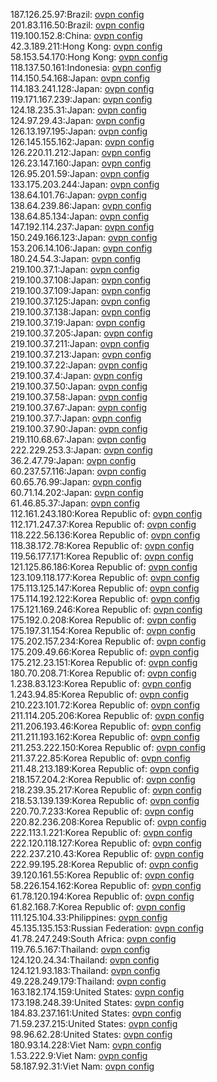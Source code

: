 187.126.25.97:Brazil: [ovpn config](vpn/187_126_25_97.ovpn)  
201.83.116.50:Brazil: [ovpn config](vpn/201_83_116_50.ovpn)  
119.100.152.8:China: [ovpn config](vpn/119_100_152_8.ovpn)  
42.3.189.211:Hong Kong: [ovpn config](vpn/42_3_189_211.ovpn)  
58.153.54.170:Hong Kong: [ovpn config](vpn/58_153_54_170.ovpn)  
118.137.50.161:Indonesia: [ovpn config](vpn/118_137_50_161.ovpn)  
114.150.54.168:Japan: [ovpn config](vpn/114_150_54_168.ovpn)  
114.183.241.128:Japan: [ovpn config](vpn/114_183_241_128.ovpn)  
119.171.167.239:Japan: [ovpn config](vpn/119_171_167_239.ovpn)  
124.18.235.31:Japan: [ovpn config](vpn/124_18_235_31.ovpn)  
124.97.29.43:Japan: [ovpn config](vpn/124_97_29_43.ovpn)  
126.13.197.195:Japan: [ovpn config](vpn/126_13_197_195.ovpn)  
126.145.155.162:Japan: [ovpn config](vpn/126_145_155_162.ovpn)  
126.220.11.212:Japan: [ovpn config](vpn/126_220_11_212.ovpn)  
126.23.147.160:Japan: [ovpn config](vpn/126_23_147_160.ovpn)  
126.95.201.59:Japan: [ovpn config](vpn/126_95_201_59.ovpn)  
133.175.203.244:Japan: [ovpn config](vpn/133_175_203_244.ovpn)  
138.64.101.76:Japan: [ovpn config](vpn/138_64_101_76.ovpn)  
138.64.239.86:Japan: [ovpn config](vpn/138_64_239_86.ovpn)  
138.64.85.134:Japan: [ovpn config](vpn/138_64_85_134.ovpn)  
147.192.114.237:Japan: [ovpn config](vpn/147_192_114_237.ovpn)  
150.249.166.123:Japan: [ovpn config](vpn/150_249_166_123.ovpn)  
153.206.14.106:Japan: [ovpn config](vpn/153_206_14_106.ovpn)  
180.24.54.3:Japan: [ovpn config](vpn/180_24_54_3.ovpn)  
219.100.37.1:Japan: [ovpn config](vpn/219_100_37_1.ovpn)  
219.100.37.108:Japan: [ovpn config](vpn/219_100_37_108.ovpn)  
219.100.37.109:Japan: [ovpn config](vpn/219_100_37_109.ovpn)  
219.100.37.125:Japan: [ovpn config](vpn/219_100_37_125.ovpn)  
219.100.37.138:Japan: [ovpn config](vpn/219_100_37_138.ovpn)  
219.100.37.19:Japan: [ovpn config](vpn/219_100_37_19.ovpn)  
219.100.37.205:Japan: [ovpn config](vpn/219_100_37_205.ovpn)  
219.100.37.211:Japan: [ovpn config](vpn/219_100_37_211.ovpn)  
219.100.37.213:Japan: [ovpn config](vpn/219_100_37_213.ovpn)  
219.100.37.22:Japan: [ovpn config](vpn/219_100_37_22.ovpn)  
219.100.37.4:Japan: [ovpn config](vpn/219_100_37_4.ovpn)  
219.100.37.50:Japan: [ovpn config](vpn/219_100_37_50.ovpn)  
219.100.37.58:Japan: [ovpn config](vpn/219_100_37_58.ovpn)  
219.100.37.67:Japan: [ovpn config](vpn/219_100_37_67.ovpn)  
219.100.37.7:Japan: [ovpn config](vpn/219_100_37_7.ovpn)  
219.100.37.90:Japan: [ovpn config](vpn/219_100_37_90.ovpn)  
219.110.68.67:Japan: [ovpn config](vpn/219_110_68_67.ovpn)  
222.229.253.3:Japan: [ovpn config](vpn/222_229_253_3.ovpn)  
36.2.47.79:Japan: [ovpn config](vpn/36_2_47_79.ovpn)  
60.237.57.116:Japan: [ovpn config](vpn/60_237_57_116.ovpn)  
60.65.76.99:Japan: [ovpn config](vpn/60_65_76_99.ovpn)  
60.71.14.202:Japan: [ovpn config](vpn/60_71_14_202.ovpn)  
61.46.85.37:Japan: [ovpn config](vpn/61_46_85_37.ovpn)  
112.161.243.180:Korea Republic of: [ovpn config](vpn/112_161_243_180.ovpn)  
112.171.247.37:Korea Republic of: [ovpn config](vpn/112_171_247_37.ovpn)  
118.222.56.136:Korea Republic of: [ovpn config](vpn/118_222_56_136.ovpn)  
118.38.172.78:Korea Republic of: [ovpn config](vpn/118_38_172_78.ovpn)  
119.56.177.171:Korea Republic of: [ovpn config](vpn/119_56_177_171.ovpn)  
121.125.86.186:Korea Republic of: [ovpn config](vpn/121_125_86_186.ovpn)  
123.109.118.177:Korea Republic of: [ovpn config](vpn/123_109_118_177.ovpn)  
175.113.125.147:Korea Republic of: [ovpn config](vpn/175_113_125_147.ovpn)  
175.114.192.122:Korea Republic of: [ovpn config](vpn/175_114_192_122.ovpn)  
175.121.169.246:Korea Republic of: [ovpn config](vpn/175_121_169_246.ovpn)  
175.192.0.208:Korea Republic of: [ovpn config](vpn/175_192_0_208.ovpn)  
175.197.31.154:Korea Republic of: [ovpn config](vpn/175_197_31_154.ovpn)  
175.202.157.234:Korea Republic of: [ovpn config](vpn/175_202_157_234.ovpn)  
175.209.49.66:Korea Republic of: [ovpn config](vpn/175_209_49_66.ovpn)  
175.212.23.151:Korea Republic of: [ovpn config](vpn/175_212_23_151.ovpn)  
180.70.208.71:Korea Republic of: [ovpn config](vpn/180_70_208_71.ovpn)  
1.238.83.123:Korea Republic of: [ovpn config](vpn/1_238_83_123.ovpn)  
1.243.94.85:Korea Republic of: [ovpn config](vpn/1_243_94_85.ovpn)  
210.223.101.72:Korea Republic of: [ovpn config](vpn/210_223_101_72.ovpn)  
211.114.205.206:Korea Republic of: [ovpn config](vpn/211_114_205_206.ovpn)  
211.206.193.46:Korea Republic of: [ovpn config](vpn/211_206_193_46.ovpn)  
211.211.193.162:Korea Republic of: [ovpn config](vpn/211_211_193_162.ovpn)  
211.253.222.150:Korea Republic of: [ovpn config](vpn/211_253_222_150.ovpn)  
211.37.22.85:Korea Republic of: [ovpn config](vpn/211_37_22_85.ovpn)  
211.48.213.189:Korea Republic of: [ovpn config](vpn/211_48_213_189.ovpn)  
218.157.204.2:Korea Republic of: [ovpn config](vpn/218_157_204_2.ovpn)  
218.239.35.217:Korea Republic of: [ovpn config](vpn/218_239_35_217.ovpn)  
218.53.139.139:Korea Republic of: [ovpn config](vpn/218_53_139_139.ovpn)  
220.70.7.233:Korea Republic of: [ovpn config](vpn/220_70_7_233.ovpn)  
220.82.236.208:Korea Republic of: [ovpn config](vpn/220_82_236_208.ovpn)  
222.113.1.221:Korea Republic of: [ovpn config](vpn/222_113_1_221.ovpn)  
222.120.118.127:Korea Republic of: [ovpn config](vpn/222_120_118_127.ovpn)  
222.237.210.43:Korea Republic of: [ovpn config](vpn/222_237_210_43.ovpn)  
222.99.195.28:Korea Republic of: [ovpn config](vpn/222_99_195_28.ovpn)  
39.120.161.55:Korea Republic of: [ovpn config](vpn/39_120_161_55.ovpn)  
58.226.154.162:Korea Republic of: [ovpn config](vpn/58_226_154_162.ovpn)  
61.78.120.194:Korea Republic of: [ovpn config](vpn/61_78_120_194.ovpn)  
61.82.168.7:Korea Republic of: [ovpn config](vpn/61_82_168_7.ovpn)  
111.125.104.33:Philippines: [ovpn config](vpn/111_125_104_33.ovpn)  
45.135.135.153:Russian Federation: [ovpn config](vpn/45_135_135_153.ovpn)  
41.78.247.249:South Africa: [ovpn config](vpn/41_78_247_249.ovpn)  
119.76.5.167:Thailand: [ovpn config](vpn/119_76_5_167.ovpn)  
124.120.24.34:Thailand: [ovpn config](vpn/124_120_24_34.ovpn)  
124.121.93.183:Thailand: [ovpn config](vpn/124_121_93_183.ovpn)  
49.228.249.179:Thailand: [ovpn config](vpn/49_228_249_179.ovpn)  
163.182.174.159:United States: [ovpn config](vpn/163_182_174_159.ovpn)  
173.198.248.39:United States: [ovpn config](vpn/173_198_248_39.ovpn)  
184.83.237.161:United States: [ovpn config](vpn/184_83_237_161.ovpn)  
71.59.237.215:United States: [ovpn config](vpn/71_59_237_215.ovpn)  
98.96.62.28:United States: [ovpn config](vpn/98_96_62_28.ovpn)  
180.93.14.228:Viet Nam: [ovpn config](vpn/180_93_14_228.ovpn)  
1.53.222.9:Viet Nam: [ovpn config](vpn/1_53_222_9.ovpn)  
58.187.92.31:Viet Nam: [ovpn config](vpn/58_187_92_31.ovpn)  
